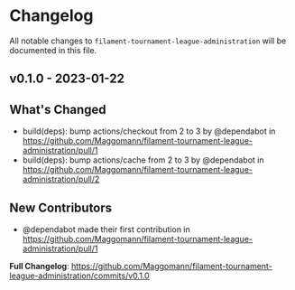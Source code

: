 # Changelog

All notable changes to `filament-tournament-league-administration` will be documented in this file.

## v0.1.0 - 2023-01-22

## What's Changed
* build(deps): bump actions/checkout from 2 to 3 by @dependabot in https://github.com/Maggomann/filament-tournament-league-administration/pull/1
* build(deps): bump actions/cache from 2 to 3 by @dependabot in https://github.com/Maggomann/filament-tournament-league-administration/pull/2

## New Contributors
* @dependabot made their first contribution in https://github.com/Maggomann/filament-tournament-league-administration/pull/1

**Full Changelog**: https://github.com/Maggomann/filament-tournament-league-administration/commits/v0.1.0
